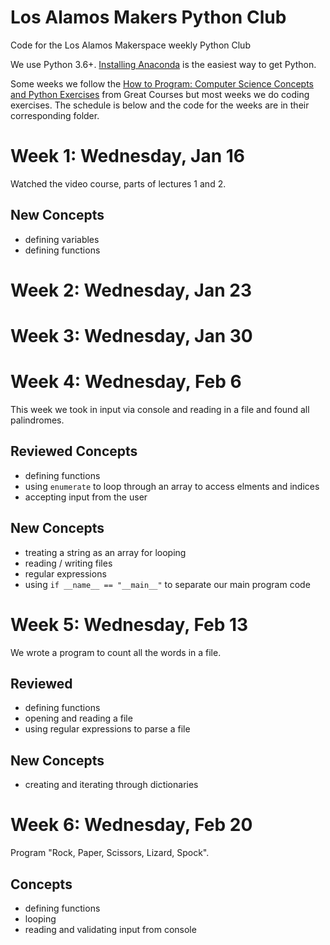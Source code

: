 # Los Alamos Makers Python Club
Code for the Los Alamos Makerspace weekly Python Club

We use Python 3.6+. [Installing Anaconda](https://www.anaconda.com/) is the easiest way to get Python.

Some weeks we follow the [How to Program: Computer Science Concepts and Python Exercises](https://www.thegreatcourses.com/courses/how-to-program-computer-science-concepts-and-python-exercises.html) from Great Courses but most weeks we do coding exercises. The schedule is below and the code for the weeks are in their corresponding folder.

# Week 1: Wednesday, Jan 16
Watched the video course, parts of lectures 1 and 2.

## New Concepts
* defining variables
* defining functions

# Week 2: Wednesday, Jan 23

# Week 3: Wednesday, Jan 30

# Week 4: Wednesday, Feb 6
This week we took in input via console and reading in a file and found all palindromes.

## Reviewed Concepts
* defining functions
* using ``enumerate`` to loop through an array to access elments and indices
* accepting input from the user

## New Concepts
* treating a string as an array for looping
* reading / writing files
* regular expressions
* using ``if __name__ == "__main__"`` to separate our main program code

# Week 5: Wednesday, Feb 13
We wrote a program to count all the words in a file.

## Reviewed 
* defining functions
* opening and reading a file
* using regular expressions to parse a file

## New Concepts  
* creating and iterating through dictionaries

# Week 6: Wednesday, Feb 20
Program "Rock, Paper, Scissors, Lizard, Spock". 
## Concepts
* defining functions
* looping
* reading and validating input from console


